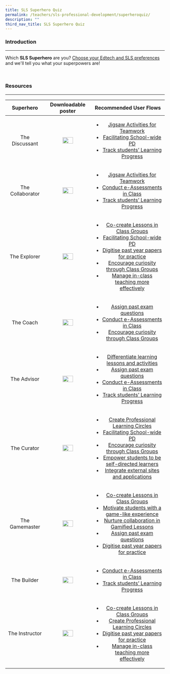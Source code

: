 ```yaml
---
title: SLS Superhero Quiz
permalink: /teachers/sls-professional-development/superheroquiz/
description: ""
third_nav_title: SLS Superhero Quiz
---
```

<h3>Introduction</h3>
<hr>
<p>Which <b>SLS Superhero</b> are you? <a target="_blank" href="https://www.opinionstage.com/api/v2/widgets/84312282-ddd9-4f07-9c36-b9a463720b98/iframe">Choose your Edtech and SLS preferences</a> and we'll tell you what your superpowers are!</p>
<br>

<h3>Resources</h3>
<hr>

<table class="sug-datatable basic">
<thead>
<tr>
<th style="text-align: center; vertical-align: middle;">Superhero</th>      
      <th style="text-align: center; vertical-align: middle;">Downloadable poster</th>
      <th style="text-align: center; vertical-align: middle;">Recommended User Flows</th>
    </tr>
  </thead>
  <tbody>
        <tr>
          <td style="text-align: center; vertical-align: middle;">     
          <p>The Discussant</p>
        </td>
          <td style="text-align: center; vertical-align: middle;">     
        <a target="_blank" href="../../media/images/UpdatedAssets/2Teacher/The Discussant.pdf"> <img width="50%" src="../../media/images/UpdatedAssets/2Teacher/The Discussant.png"></a> <br>
            </td>
      <td style="text-align: center; vertical-align: middle;">  
        <ul>
        <li><a target="_blank" href="../../teachers/teachingwithsls/Jigsaw Activities for Teamwork.html">Jigsaw Activities for Teamwork</a>
        </li>
        <li><a target="_blank" href="../../teachers/teachingwithsls/Facilitating School-wide PD.html">Facilitating School-wide PD</a>
        </li>
        <li><a target="_blank" href="../../teachers/teachingwithsls/Track students’ Learning Progress.html">Track students’ Learning Progress</a>
        </li>
        </ul>
        </td>
    </tr>
    <tr>
      <td style="text-align: center; vertical-align: middle;">     
        <p>The Collaborator</p>
      </td>
      <td style="text-align: center; vertical-align: middle;">
        <a target="_blank" href="../../media/images/UpdatedAssets/2Teacher/The Collaborator.pdf"> <img width="50%" src="../../media/images/UpdatedAssets/2Teacher/The Collaborator.png"></a> <br>     
	</td>       
        <td style="text-align: center; vertical-align: middle;">  
          <ul>
            <li><a target="_blank" href="../../teachers/teachingwithsls/Jigsaw Activities for Teamwork.html">Jigsaw Activities for Teamwork</a>
            </li>
            <li><a target="_blank" href="../../teachers/teachingwithsls/Conduct e-Assessments in Class.html">Conduct e-Assessments in Class</a>
            </li>
            <li><a target="_blank" href="../../teachers/teachingwithsls/Track students’ Learning Progress.html">Track students’ Learning Progress</a>
            </li>
            </ul>
    </td>
      </tr>
    <tr>
      <td style="text-align: center; vertical-align: middle;">     
        <p>The Explorer</p>
      </td>
      <td style="text-align: center; vertical-align: middle;">
        <a target="_blank" href="../../media/images/UpdatedAssets/2Teacher/The Explorer.pdf"> <img width="50%" src="../../media/images/UpdatedAssets/2Teacher/The Explorer.png"></a> <br>      </td>        
        <td style="text-align: center; vertical-align: middle;">  
          <ul>
            <li><a target="_blank" href="../../teachers/teachingwithsls/Co-create Lessons in Class Groups.html">Co-create Lessons in Class Groups</a>
            </li>
            <li><a target="_blank" href="../../teachers/teachingwithsls/Facilitating School-wide PD.html">Facilitating School-wide PD</a>
            </li>
            <li><a target="_blank" href="../../teachers/teachingwithsls/Digitise past year papers for practice.html">Digitise past year papers for practice</a>
            </li>
            <li><a target="_blank" href="../../teachers/teachingwithsls/Encourage curiosity through Class Groups.html">Encourage curiosity through Class Groups</a>
            </li>
            <li><a target="_blank" href="../../teachers/teachingwithsls/Manage in-class teaching more effectively.html">Manage in-class teaching more effectively</a>
            </li>
            </ul>
    </td>
      </tr>
    <tr>
      <td style="text-align: center; vertical-align: middle;">
        <p>The Coach</p>
      </td>
      <td style="text-align: center; vertical-align: middle;">
        <a target="_blank" href="../../media/images/UpdatedAssets/2Teacher/The Coach.pdf"> <img width="50%" src="../../media/images/UpdatedAssets/2Teacher/The Coach.png"></a> <br>      
			</td>    
        <td style="text-align: center; vertical-align: middle;">  
          <ul>
            <li><a target="_blank" href="../../teachers/teachingwithsls/Assign past exam questions.html">Assign past exam questions </a>
            </li>
            <li><a target="_blank" href="../../teachers/teachingwithsls/Conduct e-Assessments in Class.html">Conduct e-Assessments in Class</a>
            </li>
            <li><a target="_blank" href="../../teachers/teachingwithsls/Encourage curiosity through Class Groups.html">Encourage curiosity through Class Groups</a>
            </li>
            </ul>
    </td>
      </tr>
    <tr>
      <td style="text-align: center; vertical-align: middle;">
        <p>The Advisor</p>
      </td>
      <td style="text-align: center; vertical-align: middle;">
        <a target="_blank" href="../../media/images/UpdatedAssets/2Teacher/The Advisor.pdf"> <img width="50%" src="../../media/images/UpdatedAssets/2Teacher/The Advisor.png"></a> <br>     
			</td>   
        <td style="text-align: center; vertical-align: middle;">  
          <ul>
            <li><a target="_blank" href="../../teachers/teachingwithsls/Differentiate learning lessons and activities.html">Differentiate learning lessons and activities</a>
            </li>
            <li><a target="_blank" href="../../teachers/teachingwithsls/Assign past exam questions.html">Assign past exam questions </a>
            </li>
            <li><a target="_blank" href="../../teachers/teachingwithsls/Conduct e-Assessments in Class.html">Conduct e-Assessments in Class</a>
            </li>
            <li><a target="_blank" href="../../teachers/teachingwithsls/Track students’ Learning Progress.html">Track students’ Learning Progress</a>
            </li>
            </ul>
      </td></tr>
    <tr>
      <td style="text-align: center; vertical-align: middle;">
        <p>The Curator</p>
      </td>
      <td style="text-align: center; vertical-align: middle;">
        <a target="_blank" href="../../media/images/UpdatedAssets/2Teacher/The Curator.pdf"> <img width="50%" src="../../media/images/UpdatedAssets/2Teacher/The Curator.png"></a> <br>      
</td>
			<td style="text-align: center; vertical-align: middle;">  
              <ul>
                <li><a target="_blank" href="../../teachers/teachingwithsls/Create Professional Learning Circles.html">Create Professional Learning Circles</a>
                </li>
                <li><a target="_blank" href="../../teachers/teachingwithsls/Facilitating School-wide PD.html">Facilitating School-wide PD</a>
                </li>
                <li><a target="_blank" href="../../teachers/teachingwithsls/Encourage curiosity through Class Groups.html">Encourage curiosity through Class Groups</a>
                </li>
                <li><a target="_blank" href="../../teachers/teachingwithsls/Empower students to be self-directed learners.html">Empower students to be self-directed learners</a>
                </li>
                <li><a target="_blank" href="../../teachers/teachingwithsls/Integrate external sites and applications.html">Integrate external sites and applications</a>
                </li>
                </ul>
        </td>
        </tr>
    <tr>
      <td style="text-align: center; vertical-align: middle;">
        <p>The Gamemaster</p>
      </td>
      <td style="text-align: center; vertical-align: middle;">
        <a target="_blank" href="../../media/images/UpdatedAssets/2Teacher/The Gamemaster.pdf"> <img width="50%" src="../../media/images/UpdatedAssets/2Teacher/The Gamemaster.png"></a> <br>
      </td>
      <td style="text-align: center; vertical-align: middle;">  
        <ul>
          <li><a target="_blank" href="../../teachers/teachingwithsls/Co-create Lessons in Class Groups.html">Co-create Lessons in Class Groups</a>
          </li>
          <li><a target="_blank" href="../../teachers/teachingwithsls/Motivate students with a game-like experience.html">Motivate students with a game-like experience</a>
          </li>
          <li><a target="_blank" href="../../teachers/teachingwithsls/Nurture collaboration in Gamified Lessons.html">Nurture collaboration in Gamified Lessons</a>
          </li>
          <li><a target="_blank" href="../../teachers/teachingwithsls/Assign past exam questions.html">Assign past exam questions</a>
          </li>
          <li><a target="_blank" href="../../teachers/teachingwithsls/Digitise past year papers for practice.html">Digitise past year papers for practice</a>
          </li>
          </ul>
  </td>
    </tr>
    <tr>
      <td style="text-align: center; vertical-align: middle;">
        <p>The Builder</p>
      </td>
      <td style="text-align: center; vertical-align: middle;">
        <a target="_blank" href="../../media/images/UpdatedAssets/2Teacher/The Builder.pdf"> <img width="50%" src="../../media/images/UpdatedAssets/2Teacher/The Builder.png"></a> <br>
      </td>
      <td style="text-align: center; vertical-align: middle;">  
        <ul>
          <li><a target="_blank" href="../../teachers/teachingwithsls/Conduct e-Assessments in Class.html">Conduct e-Assessments in Class</a>
          </li>
          <li><a target="_blank" href="../../teachers/teachingwithsls/Track students’ Learning Progress.html">Track students’ Learning Progress</a>
          </li>
          </ul>
  </td>
    </tr>
    <tr>
      <td style="text-align: center; vertical-align: middle;">
        <p>The Instructor</p>
      </td>
      <td style="text-align: center; vertical-align: middle;">
        <a target="_blank" href="../../media/images/UpdatedAssets/2Teacher/The Instructor.pdf"> <img width="50%" src="../../media/images/UpdatedAssets/2Teacher/The Instructor.png"></a> <br>
      </td>
      <td style="text-align: center; vertical-align: middle;">  
        <ul>
          <li><a target="_blank" href="../../teachers/teachingwithsls/Co-create Lessons in Class Groups.html">Co-create Lessons in Class Groups</a>
          </li>
          <li><a target="_blank" href="../../teachers/teachingwithsls/Create Professional Learning Circles.html">Create Professional Learning Circles</a>
          </li>
          <li><a target="_blank" href="../../teachers/teachingwithsls/Digitise past year papers for practice.html">Digitise past year papers for practice</a>
          </li>
          <li><a target="_blank" href="../../teachers/teachingwithsls/Manage in-class teaching more effectively.html">Manage in-class teaching more effectively</a>
          </li>
          </ul>
  </td>
    </tr>
</tbody>
</table>